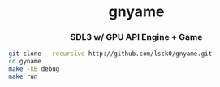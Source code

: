<div>
    <h1 align="center">
        gnyame
    </h1>
    <h3 align="center">
        SDL3 w/ GPU API Engine + Game
    </h3>
</div>

```bash
git clone --recursive http://github.com/lsck0/gnyame.git
cd gyname
make -kB debug
make run
```

